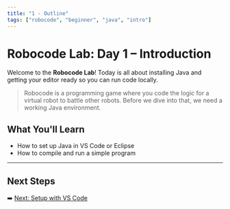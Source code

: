 ```yaml
---
title: "1 - Outline"
tags: ["robocode", "beginner", "java", "intro"]
---
```

# Robocode Lab: Day 1 – Introduction

Welcome to the **Robocode Lab**! Today is all about installing Java and getting your editor ready so you can run code locally.

> Robocode is a programming game where you code the logic for a virtual robot to battle other robots. Before we dive into that, we need a working Java environment.

## What You'll Learn

- How to set up Java in VS Code or Eclipse
- How to compile and run a simple program

---

## Next Steps

➡️ [Next: Setup with VS Code](/robocode/Day-1/01_setup_vscode)
